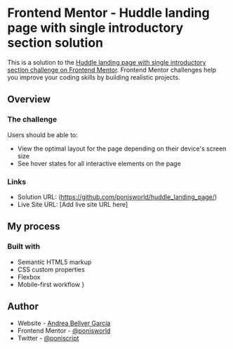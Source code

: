 # Frontend Mentor - Huddle landing page with single introductory section solution

This is a solution to the [Huddle landing page with single introductory section challenge on Frontend Mentor](https://www.frontendmentor.io/challenges/huddle-landing-page-with-a-single-introductory-section-B_2Wvxgi0). Frontend Mentor challenges help you improve your coding skills by building realistic projects. 

## Overview

### The challenge

Users should be able to:

- View the optimal layout for the page depending on their device's screen size
- See hover states for all interactive elements on the page

### Links

- Solution URL: (https://github.com/ponisworld/huddle_landing_page/)
- Live Site URL: [Add live site URL here]

## My process

### Built with

- Semantic HTML5 markup
- CSS custom properties
- Flexbox
- Mobile-first workflow
}

## Author

- Website - [Andrea Bellver García](https://www.linkedin.com/in/andrea-bellver-garcia/)
- Frontend Mentor - [@ponisworld](https://www.frontendmentor.io/profile/ponisworld)
- Twitter - [@poniscript](https://www.twitter.com/poniscript)
